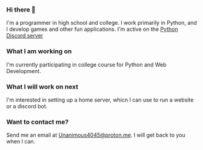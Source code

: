 ### Hi there 👋

<!--
**Anonymous4045/Anonymous4045** is a ✨ _special_ ✨ repository because its `README.md` (this file) appears on your GitHub profile.

Here are some ideas to get you started:

- 🔭 I’m currently working on ...
- 🌱 I’m currently learning ...
- 👯 I’m looking to collaborate on ...
- 🤔 I’m looking for help with ...
- 💬 Ask me about ...
- 📫 How to reach me: ...
- ⚡ Fun fact: ...
-->
I'm a programmer in high school and college. I work primarily in Python, and I develop games and other fun applications. I'm active on the [Python Discord server](https://discord.gg/python)

### What I am working on
I'm currently participating in college course for Python and Web Development.

### What I will work on next
I'm interested in setting up a home server, whicn I can use to run a website or a discord bot.

### Want to contact me?
Send me an email at Unanimous4045@proton.me. I will get back to you when I can.
